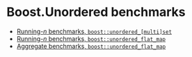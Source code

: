 # Boost.Unordered benchmarks

* [Running-_n_ benchmarks, `boost::unordered_[multi]set`](https://github.com/boostorg/boost_unordered_benchmarks/tree/boost_unordered_set)
* [Running-_n_ benchmarks, `boost::unordered_flat_map`](https://github.com/boostorg/boost_unordered_benchmarks/tree/boost_unordered_flat_map)
* [Aggregate benchmarks, `boost::unordered_flat_map`](https://github.com/boostorg/boost_unordered_benchmarks/tree/boost_unordered_aggregate)
